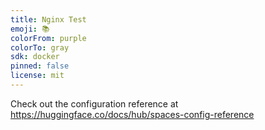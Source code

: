 ```yaml
---
title: Nginx Test
emoji: 📚
colorFrom: purple
colorTo: gray
sdk: docker
pinned: false
license: mit
---
```


Check out the configuration reference at https://huggingface.co/docs/hub/spaces-config-reference
